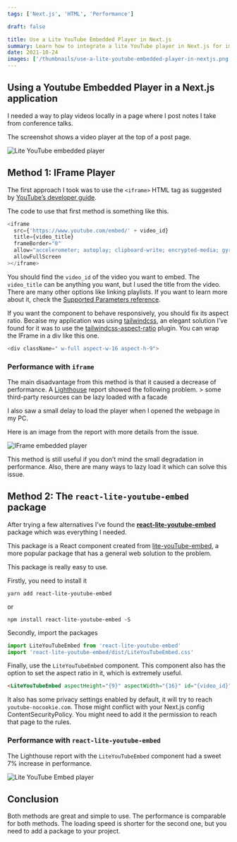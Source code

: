 ```yaml
---
tags: ['Next.js', 'HTML', 'Performance']

draft: false

title: Use a Lite YouTube Embedded Player in Next.js
summary: Learn how to integrate a lite YouTube player in Next.js for improved performance using an iframe player or the react-lite-youtube-embed package.
date: 2021-10-24
images: ['/thumbnails/use-a-lite-youtube-embedded-player-in-nextjs.png']
---
```


## Using a Youtube Embedded Player in a Next.js application

I needed a way to play videos locally in a page where I post notes I take from conference talks.

The screenshot shows a video player at the top of a post page.

![Lite YouTube embedded player](/assets/docs/1900254244.png)

## Method 1: IFrame Player

The first approach I took was to use the `<iframe>` HTML tag as suggested by [YouTube’s developer guide](https://developers.google.com/youtube/iframe_api_reference).

The code to use that first method is something like this.

```javascript
<iframe
  src={'https://www.youtube.com/embed/' + video_id}
  title={video_title}
  frameBorder="0"
  allow="accelerometer; autoplay; clipboard-write; encrypted-media; gyroscope; picture-in-picture"
  allowFullScreen
></iframe>
```

You should find the `video_id` of the video you want to embed. The `video_title` can be anything you want, but I used the title from the video. There are many other options like linking playlists. If you want to learn more about it, check the [Supported Parameters reference](https://developers.google.com/youtube/player_parameters).

If you want the component to behave responsively, you should fix its aspect ratio. Becaise my application was using [tailwindcss](https://tailwindcss.com/), an elegant solution I’ve found for it was to use the [tailwindcss-aspect-ratio](https://github.com/tailwindlabs/tailwindcss-aspect-ratio) plugin. You can wrap the IFrame in a div like this one.

```javascript
<div className=" w-full aspect-w-16 aspect-h-9">
```

### Performance with `iframe`

The main disadvantage from this method is that it caused a decrease of performance. A [Lighthouse](https://developers.google.com/web/tools/lighthouse) report showed the following problem. &gt; some third-party resources can be lazy loaded with a facade

I also saw a small delay to load the player when I opened the webpage in my PC.

Here is an image from the report with more details from the issue.

![IFrame embedded player](/assets/docs/680068699.png)

This method is still useful if you don’t mind the small degradation in performance. Also, there are many ways to lazy load it which can solve this issue.

## Method 2: The `react-lite-youtube-embed` package

After trying a few alternatives I’ve found the [**react-lite-youtube-embed**](https://www.npmjs.com/package/react-lite-youtube-embed) package which was everything I needed.

This package is a React component created from [lite-youTube-embed](https://www.npmjs.com/package/lite-youtube-embed), a more popular package that has a general web solution to the problem.

This package is really easy to use.

Firstly, you need to install it

```text
yarn add react-lite-youtube-embed
```

or

```text
npm install react-lite-youtube-embed -S
```

Secondly, import the packages

```javascript
import LiteYouTubeEmbed from 'react-lite-youtube-embed'
import 'react-lite-youtube-embed/dist/LiteYouTubeEmbed.css'
```

Finally, use the `LiteYouTubeEmbed` component. This component also has the option to set the aspect ratio in it, which is extremely useful.

```html
<LiteYouTubeEmbed aspectHeight="{9}" aspectWidth="{16}" id="{video_id}" title="{video_title}" />
```

It also has some privacy settings enabled by default, it will try to reach `youtube-nocookie.com`. Those might conflict with your Next.js config ContentSecurityPolicy. You might need to add it the permission to reach that page to the rules.

### Performance with `react-lite-youtube-embed`

The Lighthouse report with the `LiteYouTubeEmbed` component had a sweet 7% increase in performance.

![Lite YouTube Embed player](/assets/docs/1416473031.png)

## Conclusion

Both methods are great and simple to use. The performance is comparable for both methods. The loading speed is shorter for the second one, but you need to add a package to your project.
